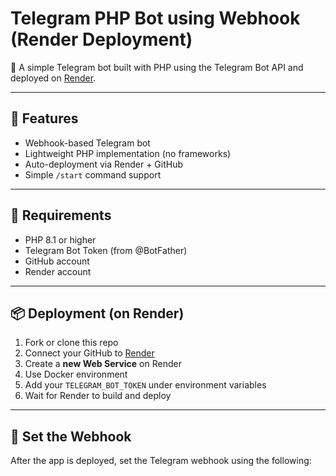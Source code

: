 # Telegram PHP Bot using Webhook (Render Deployment)

🤖 A simple Telegram bot built with PHP using the Telegram Bot API and deployed on [Render](https://render.com).

---

## 🚀 Features

- Webhook-based Telegram bot
- Lightweight PHP implementation (no frameworks)
- Auto-deployment via Render + GitHub
- Simple `/start` command support

---

## 🧰 Requirements

- PHP 8.1 or higher
- Telegram Bot Token (from @BotFather)
- GitHub account
- Render account

---

## 📦 Deployment (on Render)

1. Fork or clone this repo
2. Connect your GitHub to [Render](https://render.com)
3. Create a **new Web Service** on Render
4. Use Docker environment
5. Add your `TELEGRAM_BOT_TOKEN` under environment variables
6. Wait for Render to build and deploy

---

## 🔗 Set the Webhook

After the app is deployed, set the Telegram webhook using the following:
